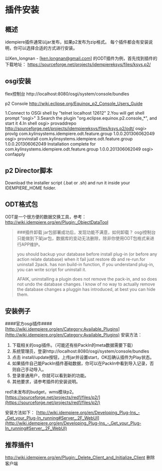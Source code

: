 插件安装
===

概述
---

idempiere插件通常以jar发布，如果p2发布为zip格式。
每个插件都会有安装说明，你可以选择合适的方式进行安装。

以Ken_longnan - [ken.longnan@gmail.com] 的ODT插件为例，首先找到插件的下载地址：
https://sourceforge.net/projects/idempiereksys/files/ksys.p2/

osgi安装
---

flex控制台
http://localhost:8080/osgi/system/console/bundles

p2 Console
http://wiki.eclipse.org/Equinox_p2_Console_Users_Guide 

1.Connect to OSGi shell by "telnet localhost 12612" 
2.You will get shell prompt "osgi>" 
3.Search the plugin "org.eclipse.equinox.p2.console_*", and start it 
4.In shell 
osgi> provaddrepo http://sourceforge.net/projects/idempiereksys/files/ksys.p2/odt/ 
osgi> provlg com.kylinsystems.idempiere.odt.feature.group 1.0.0.201306062049 
osgi> provinstall com.kylinsystems.idempiere.odt.feature.group 1.0.0.201306062049 
Installation complete for com.kylinsystems.idempiere.odt.feature.group 1.0.0.201306062049 
osgi> confapply


p2 Director脚本
---

Download the installer script (.bat or .sh) and run it inside your IDEMPIERE_HOME folder.

ODT格式包
---

ODT是一个很方便的数据交换工具，参考：http://wiki.idempiere.org/en/Plugin:_ObjectDataTool


> ###插件卸载
> jar包部署成功后，发现功能不满意，如何卸载？
> osgi控制台只能做到下架jar包，数据库的变动无法删除，除非你使用ODT包格式来进行APP维护。
> 
> you should backup your database before install plug-in (or before any action relate database)
> when it fail just restore db and re-run.for uninstall 2pack. has non build-in function, if you understand plug-in, you can write script for uninstall it.
> 
> AFAIK, uninstalling a plugin does not remove the pack-in, and so does not undo the database changes. I know of no way to actually remove the database changes a pluggin has introduced, at best you can hide them.

安装例子
---

####官方osgi插件####
[http://wiki.idempiere.org/en/Category:Available_Plugins](http://wiki.idempiere.org/en/Category:Available_Plugins)
安装方法：
1. 下载相关的osgi插件。（可能还有些PackIn的meta数据需要下载）
2. 系统管理员，登录http://localhost:8080/osgi/system/console/bundles
3. 点击 install/update按钮，上传jar并设置start，OK后确认插件为Play状态。
4. 如果插件自己能PackIn插件基础数据，你可以在PackIn中看到导入记录，否则自己手动导入。
5. 登录普通用户，你就可以看到新的功能。
6. 其他要求，请参考插件的安装说明。

red1未发布的budget，wms模块p2。
[https://sourceforge.net/projects/red1/files/p2/](https://sourceforge.net/projects/red1/files/p2/)

安装方法如下：
[http://wiki.idempiere.org/en/Developing_Plug-Ins_-_Get_your_Plug-In_running#Server_.2F_WebUI](http://wiki.idempiere.org/en/Developing_Plug-Ins_-_Get_your_Plug-In_running#Server_.2F_WebUI)

推荐插件1
---

http://wiki.idempiere.org/en/Plugin:_Delete_Client_and_Initialize_Client
删除客户端

